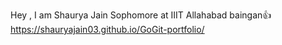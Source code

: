 Hey , I am Shaurya Jain
Sophomore at IIIT Allahabad
baingan👍
https://shauryajain03.github.io/GoGit-portfolio/